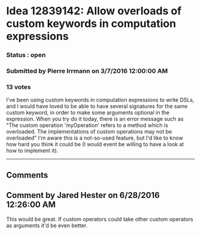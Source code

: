 # Idea 12839142: Allow overloads of custom keywords in computation expressions #

### Status : open

### Submitted by Pierre Irrmann on 3/7/2016 12:00:00 AM

### 13 votes

I've been using custom keywords in computation expressions to write DSLs, and I would have loved to be able to have several signatures for the same custom keyword, in order to make some arguments optional in the expression.
When you try do it today, there is an error message such as "The custom operation 'myOperation' refers to a method which is overloaded. The implementations of custom operations may not be overloaded"
I'm aware this is a not-so-used feature, but I'd like to know how hard you think it could be (I would event be willing to have a look at how to implement it).


------------------------
## Comments


## Comment by Jared Hester on 6/28/2016 12:26:00 AM
This would be great. If custom operators could take other custom operators as arguments it'd be even better.


